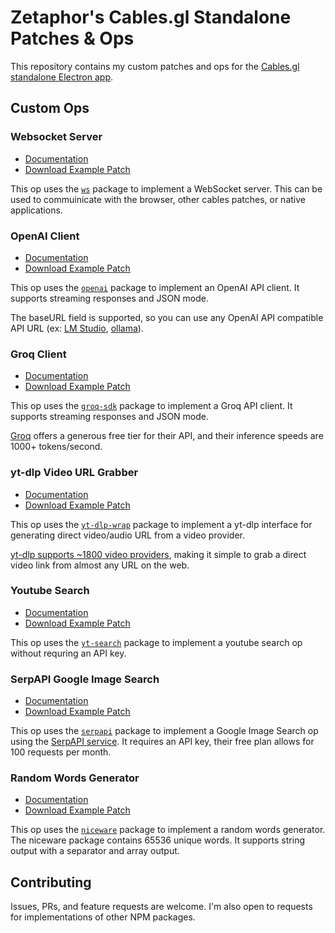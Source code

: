 # Zetaphor's Cables.gl Standalone Patches & Ops

This repository contains my custom patches and ops for the [Cables.gl](https://cables.gl) [standalone Electron app](https://github.com/cables-gl/cables_electron).

## Custom Ops

### Websocket Server

* [Documentation](https://github.com/Zetaphor/cables-patches-ops/blob/main/content/websocket-server/README.md)
* [Download Example Patch](https://github.com/Zetaphor/cables-patches-ops/blob/main/downloads/websocket-server.zip?raw=true)

This op uses the [`ws`](https://www.npmjs.com/package/ws) package to implement a WebSocket server. This can be used to commuinicate with the browser, other cables patches, or native applications.

### OpenAI Client

* [Documentation](https://github.com/Zetaphor/cables-patches-ops/blob/main/content/openai-client/README.md)
* [Download Example Patch](https://github.com/Zetaphor/cables-patches-ops/blob/main/downloads/openai-client.zip?raw=true)

This op uses the [`openai`](https://www.npmjs.com/package/openai) package to implement an OpenAI API client. It supports streaming responses and JSON mode.

The baseURL field is supported, so you can use any OpenAI API compatible API URL (ex: [LM Studio](https://lmstudio.ai/), [ollama](https://ollama.com/)).

### Groq Client

* [Documentation](https://github.com/Zetaphor/cables-patches-ops/blob/main/content/groq-client/README.md)
* [Download Example Patch](https://github.com/Zetaphor/cables-patches-ops/blob/main/downloads/groq-client.zip?raw=true)

This op uses the [`groq-sdk`](https://www.npmjs.com/package/groq-sdk) package to implement a Groq API client. It supports streaming responses and JSON mode.

[Groq](https://groq.com/) offers a generous free tier for their API, and their inference speeds are 1000+ tokens/second.

### yt-dlp Video URL Grabber

* [Documentation](https://github.com/Zetaphor/cables-patches-ops/blob/main/content/yt-dlp/README.md)
* [Download Example Patch](https://github.com/Zetaphor/cables-patches-ops/blob/main/downloads/yt-dlp.zip?raw=true)

This op uses the [`yt-dlp-wrap`](https://www.npmjs.com/package/yt-dlp-wrap) package to implement a yt-dlp interface for generating direct video/audio URL from a video provider.

[yt-dlp supports ~1800 video providers](https://github.com/yt-dlp/yt-dlp/blob/master/supportedsites.md), making it simple to grab a direct video link from almost any URL on the web.

### Youtube Search

* [Documentation](https://github.com/Zetaphor/cables-patches-ops/blob/main/content/yt-search/README.md)
* [Download Example Patch](https://github.com/Zetaphor/cables-patches-ops/blob/main/downloads/yt-search.zip?raw=true)

This op uses the [`yt-search`](https://www.npmjs.com/package/yt-search) package to implement a youtube search op without requring an API key.

### SerpAPI Google Image Search

* [Documentation](https://github.com/Zetaphor/cables-patches-ops/blob/main/content/serp-image-search/README.md)
* [Download Example Patch](https://github.com/Zetaphor/cables-patches-ops/blob/main/downloads/serp-image-search.zip?raw=true)

This op uses the [`serpapi`](https://www.npmjs.com/package/serpapi) package to implement a Google Image Search op using the [SerpAPI service](https://serpapi.com). It requires an API key, their free plan allows for 100 requests per month.

### Random Words Generator

* [Documentation](https://github.com/Zetaphor/cables-patches-ops/blob/main/content/random-words/README.md)
* [Download Example Patch](https://github.com/Zetaphor/cables-patches-ops/blob/main/downloads/random-words.zip?raw=true)

This op uses the [`niceware`](https://www.npmjs.com/package/niceware) package to implement a random words generator. The niceware package contains 65536 unique words. It supports string output with a separator and array output.

## Contributing

Issues, PRs, and feature requests are welcome. I'm also open to requests for implementations of other NPM packages.
